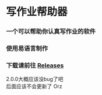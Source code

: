 # 写作业帮助器
### 一个可以帮助你认真写作业的软件
### 使用易语言制作
### 下载请前往 [Releases](https://github.com/xiaojiangxj233/Write-homework-helper/releases/ "Releases")
2.0.0大概应该没bug了吧<br>
后面应该不会更新了
Orz
